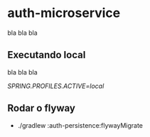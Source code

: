 # auth-microservice

bla bla bla

## Executando local

bla bla bla

*SPRING.PROFILES.ACTIVE=local*

## Rodar o flyway

* ./gradlew :auth-persistence:flywayMigrate